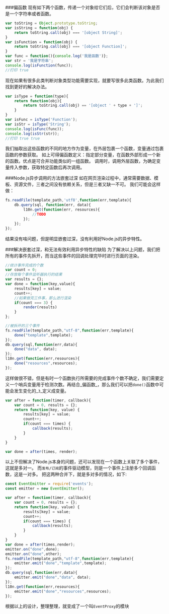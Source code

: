 ###偏函数
现有如下两个函数，传递一个对象给它们后，它们会判断该对象是否是一个字符串或者函数。
```javascript
var toString = Object.prototype.toString;
var isString = function(obj) {
    return toString.call(obj) === '[object String]';
}
var isFunction = function(obj) {
    return toString.call(obj) === '[object Function]';
}
var func = function(){console.log('我是函数')};
var str = '我是字符串';
console.log(isFunction(func));
//打印 true
```

现在如果有很多此类判断对象类型功能需要实现，就要写很多此类函数。为此我们找到更好的解决办法。
```javascript
var isType = function(type){
    return function(obj){
        return toString.call(obj) == '[object ' + type + ']';
    }
}
var isFunc = isType('Function');
var isStr = isType('String');
console.log(isFunc(func));
console.log(isStr(str));
//打印 true true
```
我们抽取出这些函数的不同的地方作为变量，在外层包裹一个函数，变量通过包裹函数的参数获取。
如上可得偏函数定义：指定部分变量，在函数外部形成一个新的函数。优点是可合并功能类似的一组函数。
调用时，调用外层函数，为确定变量传入参数，获取特定函数后再次调用。

###Node.js异步调用的方法嵌套过深
如在网页渲染过程中，通常需要数据、模板、资源文件，三者之间没有依赖关系，但是三者又缺一不可。
我们可能会这样做：
```javascript
fs.readFile(template_path,'utf8',function(err,template){
    db.query(sql, function(err, data){
        l10n.get(function(err, resources){
            //TODO
        });
    });
});
```
结果没有啥问题，但是明显嵌套过深，没有利用好Node.js的异步特性。

###解决嵌套过深，和无法有效利用异步特性的缺陷
为了解决以上问题，我们把所有的事件先拆开，而当这些事件的回调处理完毕时进行页面的渲染。
```javascript
//统计事件完成的个数
var count = 0;
//存放每个事件监听器执行的结果
var results = {};
var done = function(key,value){
    results[key] = value;
    count++;
    //如果做完三件事，那么进行渲染
    if(count === 3) {
        render(results)
    }
};

//被拆开的三个事件
fs.readFile(template_path,"utf-8",function(err,template){
    done("template",template);
});
db.query(sql,function(err,data){
    done("data", data);
});
l10n.get(function(err,resources){
    done("resources",resources);
});
```
这样做很不错，但是有时一个函数执行所需要的完成事件个数不确定，我们需要定义一个哨兵变量用于检测次数。再结合_偏函数_，那么我们可以把`done()`函数中可能会发生变化的_`3`_定义成变量。
```javascript
var after = function(timer, callback){
    var count = 0, results = {};
    return function(key, value) {
        results[key] = value;
        count++;
        if(count === times) {
            callback(results);
        }
    }
}

var done = after(times, render);
```
以上不但解决了Node.js本身的问题，还可以发现在一个函数上关联了多个事件，这就是多对一。
而`发布/订阅`的事件驱动模型，则是一个事件上注册多个回调函数，这是一对多。
把这两种合并下，就是多对多的情况，如下:
```javascript
const EventEmitter = require('events');
const emitter = new EventEmitter();

var after = function(timer, callback){
    var count = 0, results = {};
    return function(key, value) {
        results[key] = value;
        count++;
        if(count === times) {
            callback(results);
        }
    }
}
var done = after(times,render);
emitter.on("done",done);
emitter.on("done",other);
fs.readFile(template_path,"utf-8",function(err,template){
    emitter.emit("done","template",template);
});
db.query(sql,function(err,data){
    emitter.emit("done","data", data);
});
l10n.get(function(err,resources){
    emitter.emit("done","resources",resources);
});
```

根据以上的设计，整理整理，就变成了一个叫`EventProxy`的模块




















